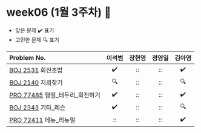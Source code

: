 
# week06 (1월 3주차) :pencil:

- 맞은 문제 :heavy_check_mark: 표기
- 고민한 문제 :mag: 표기


| Problem No.                                                                             |       이석범       | 장현영 |       정영일       |       김아영       |
| :-------------------------------------------------------------------------------------- | :----------------: |  :----------------: | :----------------: | :----------------: |
| [BOJ 2531](https://www.acmicpc.net/problem/2531) 회전초밥                       | :heavy_check_mark: | :: | :: | :heavy_check_mark: | 
| [BOJ 2140](https://www.acmicpc.net/problem/2140) 지뢰찾기            | :mag: | :: | :: | :mag: | 
| [PRO 77485](https://school.programmers.co.kr/learn/courses/30/lessons/77485) 행렬_테두리_회전하기                              | :heavy_check_mark: | :: | :: | :heavy_check_mark: | 
| [BOJ 2343](https://www.acmicpc.net/problem/2343) 기타_레슨                                  | :heavy_check_mark: |   ::   | :: | :mag: | 
| [PRO 72411](https://school.programmers.co.kr/learn/courses/30/lessons/72411) 메뉴_리뉴얼 | :: | :: | :: | :heavy_check_mark: |
